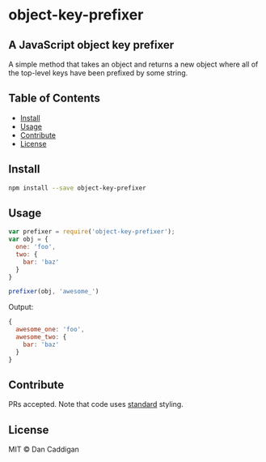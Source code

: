 # object-key-prefixer

## A JavaScript object key prefixer

A simple method that takes an object and returns a new object where all of the top-level keys have been prefixed by some string.

## Table of Contents

- [Install](#install)
- [Usage](#usage)
- [Contribute](#contribute)
- [License](#license)

## Install

```bash
npm install --save object-key-prefixer
```

## Usage

```javascript
var prefixer = require('object-key-prefixer');
var obj = {
  one: 'foo',
  two: {
    bar: 'baz'
  }
}

prefixer(obj, 'awesome_')
```

Output:

```javascript
{
  awesome_one: 'foo',
  awesome_two: {
    bar: 'baz'
  }
}
```

## Contribute

PRs accepted.  Note that code uses [standard](https://github.com/feross/standard) styling.

## License

MIT © Dan Caddigan
